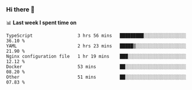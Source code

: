 ### Hi there 👋

<!--
**DBvc/DBvc** is a ✨ _special_ ✨ repository because its `README.md` (this file) appears on your GitHub profile.

Here are some ideas to get you started:

- 🔭 I’m currently working on ...
- 🌱 I’m currently learning ...
- 👯 I’m looking to collaborate on ...
- 🤔 I’m looking for help with ...
- 💬 Ask me about ...
- 📫 How to reach me: ...
- 😄 Pronouns: ...
- ⚡ Fun fact: ...
-->

📊 **Last week I spent time on**
<!--START_SECTION:waka-->

```text
TypeScript                 3 hrs 56 mins   █████████░░░░░░░░░░░░░░░░   36.10 %
YAML                       2 hrs 23 mins   █████▒░░░░░░░░░░░░░░░░░░░   21.90 %
Nginx configuration file   1 hr 19 mins    ███░░░░░░░░░░░░░░░░░░░░░░   12.12 %
Docker                     53 mins         ██░░░░░░░░░░░░░░░░░░░░░░░   08.20 %
Other                      51 mins         ██░░░░░░░░░░░░░░░░░░░░░░░   07.83 %
```

<!--END_SECTION:waka-->
